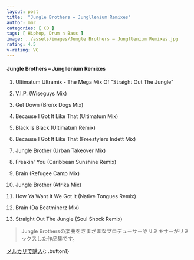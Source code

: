 ```yaml
---
layout: post
title:  "Jungle Brothers – Jungllenium Remixes"
author: mmr
categories: [ CD ]
tags: [ Hiphop, Drum n Bass ]
image: ../assets/images/Jungle Brothers – Jungllenium Remixes.jpg
rating: 4.5
v-rating: VG
---
```


#### Jungle Brothers – Jungllenium Remixes

1. Ultimatum Ultramix - The Mega Mix Of "Straight Out The Jungle"

2. V.I.P. (Wiseguys Mix)

3. Get Down (Bronx Dogs Mix)

4. Because I Got It Like That (Ultimatum Mix)

5. Black Is Black (Ultimatum Remix)

6. Because I Got It Like That (Freestylers Indett Mix)

7. Jungle Brother (Urban Takeover Mix)

8. Freakin' You (Caribbean Sunshine Remix)

9. Brain (Refugee Camp Mix)

10. Jungle Brother (Afrika Mix)

11. How Ya Want It We Got It (Native Tongues Remix)

12. Brain (Da Beatminerz Mix)

13. Straight Out The Jungle (Soul Shock Remix)

> Jungle Brothersの楽曲をさまざまなプロデューサーやリミキサーがリミックスした作品集です。


[メルカリで購入](https://jp.mercari.com/item/m23288815689){: .button1}
